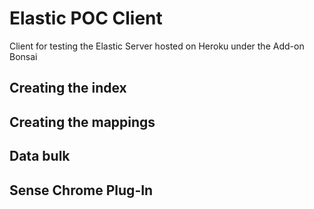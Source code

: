 # Elastic POC Client

Client for testing the Elastic Server hosted on Heroku under the Add-on Bonsai

## Creating the index



## Creating the mappings



## Data bulk


## Sense Chrome Plug-In
